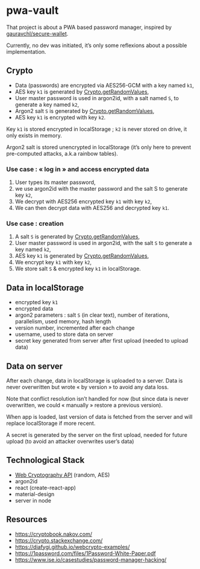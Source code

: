 # pwa-vault

That project is about a PWA based password manager, inspired by [gauravchl/secure-wallet](https://github.com/gauravchl/secure-wallet).

Currently, no dev was initiated, it’s only some reflexions about a possible implementation.

## Crypto

- Data (passwords) are encrypted via AES256-GCM with a key named `k1`,
- AES key `k1` is generated by [Crypto.getRandomValues](https://developer.mozilla.org/en-US/docs/Web/API/Crypto/getRandomValues),
- User master password is used in argon2id, with a salt named `S`, to generate a key named `k2`,
- Argon2 salt `S` is generated by [Crypto.getRandomValues](https://developer.mozilla.org/en-US/docs/Web/API/Crypto/getRandomValues),
- AES key `k1` is encrypted with key `k2`.

Key `k1` is stored encrypted in localStorage ; `k2` is never stored on drive, it only exists in memory.

Argon2 salt is stored unencrypted in localStorage (it’s only here to prevent pre-computed attacks, a.k.a rainbow tables).

### Use case : « log in » and access encrypted data

1. User types its master password,
2. we use argon2id with the master password and the salt S to generate key `k2`,
3. We decrypt with AES256 encrypted key `k1` with key `k2`,
4. We can then decrypt data with AES256 and decrypted key `k1`.

### Use case : creation

1. A salt `S` is generated by [Crypto.getRandomValues](https://developer.mozilla.org/en-US/docs/Web/API/Crypto/getRandomValues),
2. User master password is used in argon2id, with the salt `S` to generate a key named `k2`,
3. AES key `k1` is generated by [Crypto.getRandomValues](https://developer.mozilla.org/en-US/docs/Web/API/Crypto/getRandomValues),
4. We encrypt key `k1` with key `k2`,
5. We store salt `S` & encrypted key `k1` in localStorage.

## Data in localStorage

- encrypted key `k1`
- encrypted data
- argon2 parameters : salt `S` (in clear text), number of iterations, parallelism, used memory, hash length
- version number, incremented after each change
- username, used to store data on server
- secret key generated from server after first upload (needed to upload data)

## Data on server

After each change, data in localStorage is uploaded to a server.
Data is never overwritten but wrote « by version » to avoid any data loss.

Note that conflict resolution isn’t handled for now (but since data is never overwritten, we could « manually » restore a previous version).

When app is loaded, last version of data is fetched from the server and will replace localStorage if more recent.

A secret is generated by the server on the first upload, needed for future upload (to avoid an attacker overwrites user’s data)

## Technological Stack

- [Web Cryptography API](https://www.w3.org/TR/WebCryptoAPI/) (random, AES)
- argon2id
- react (create-react-app)
- material-design
- server in node

## Resources

- https://cryptobook.nakov.com/
- https://crypto.stackexchange.com/
- https://diafygi.github.io/webcrypto-examples/
- https://1password.com/files/1Password-White-Paper.pdf
- https://www.ise.io/casestudies/password-manager-hacking/
